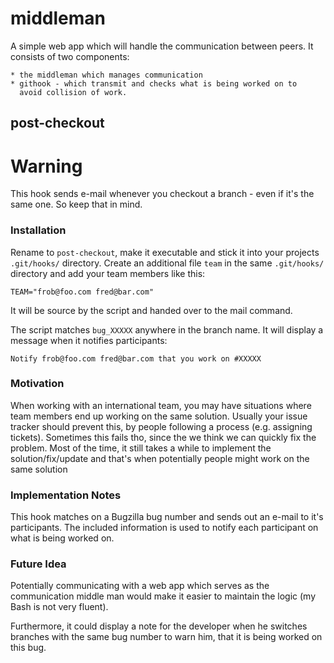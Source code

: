middleman
=========

A simple web app which will handle the communication between peers. It
consists of two components:

    * the middleman which manages communication
    * githook - which transmit and checks what is being worked on to
      avoid collision of work.

post-checkout
-------------

# Warning
This hook sends e-mail whenever you checkout a branch - even if it's the
same one. So keep that in mind.

### Installation

Rename to `post-checkout`, make it executable and stick it into your
projects `.git/hooks/` directory. Create an additional file `team` in
the same `.git/hooks/` directory and add your team members like this:

    TEAM="frob@foo.com fred@bar.com"

It will be source by the script and handed over to the mail command.

The script matches `bug_XXXXX` anywhere in the branch name. It will
display a message when it notifies participants:

    Notify frob@foo.com fred@bar.com that you work on #XXXXX


### Motivation

When working with an international team, you may have situations where
team members end up working on the same solution. Usually your issue
tracker should prevent this, by people following a process (e.g.
assigning tickets).
Sometimes this fails tho, since the we think we can quickly fix the
problem. Most of the time, it still takes a while to implement the
solution/fix/update and that's when potentially people might work on
the same solution

### Implementation Notes

This hook matches on a Bugzilla bug number and sends out an e-mail to
it's participants. The included information is used to notify each
participant on what is being worked on.

### Future Idea

Potentially communicating with a web app which serves as the
communication middle man would make it easier to maintain the logic (my
Bash is not very fluent).

Furthermore, it could display a note for the developer when he switches
branches with the same bug number to warn him, that it is being worked
on this bug.
